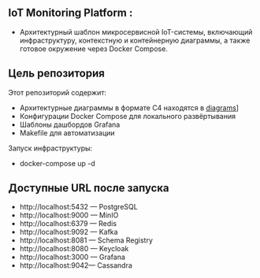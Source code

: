 ## IoT Monitoring Platform :

- Архитектурный шаблон микросервисной IoT-системы, включающий инфраструктуру,
  контекстную и контейнерную диаграммы, а также готовое окружение через Docker Compose.

## Цель репозитория

Этот репозиторий содержит:

- Архитектурные диаграммы в формате C4 находятся в [diagrams](diagrams)]
- Конфигурации Docker Compose для локального развёртывания
- Шаблоны дашбордов Grafana
- Makefile для автоматизации

Запуск инфраструктуры:

- docker-compose up -d

## Доступные URL после запуска

- http://localhost:5432 — PostgreSQL
- http://localhost:9000 — MinIO
- http://localhost:6379 — Redis
- http://localhost:9092 — Kafka
- http://localhost:8081 — Schema Registry
- http://localhost:8080 — Keycloak
- http://localhost:3000 — Grafana
- http://localhost:9042— Cassandra


